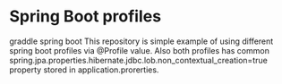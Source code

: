 # Spring Boot profiles
graddle
spring boot
This repository is simple example of using different spring boot profiles via @Profile value. Also both profiles has common spring.jpa.properties.hibernate.jdbc.lob.non_contextual_creation=true property stored in application.prorerties.

